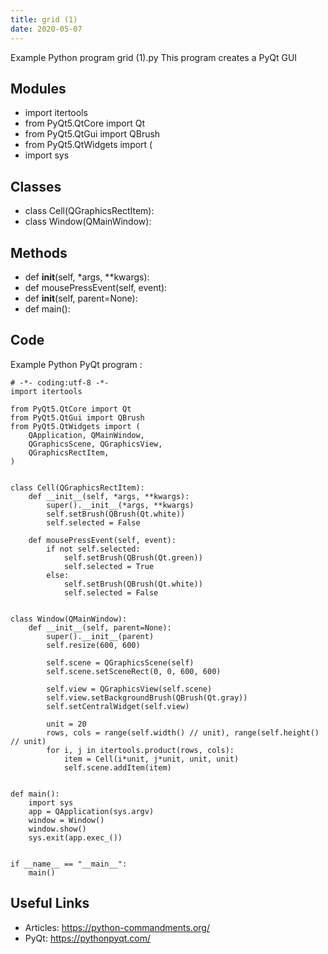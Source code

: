 ```yaml
---
title: grid (1)
date: 2020-05-07
---
```

Example Python program grid (1).py
This program creates a PyQt GUI

## Modules

* import itertools
* from PyQt5.QtCore import Qt
* from PyQt5.QtGui import QBrush
* from PyQt5.QtWidgets import (
* import sys

## Classes

* class Cell(QGraphicsRectItem):
* class Window(QMainWindow):

## Methods

* def __init__(self, *args, **kwargs):
* def mousePressEvent(self, event):
* def __init__(self, parent=None):
* def main():

## Code

Example Python PyQt program :

    # -*- coding:utf-8 -*-
    import itertools
    
    from PyQt5.QtCore import Qt
    from PyQt5.QtGui import QBrush
    from PyQt5.QtWidgets import (
        QApplication, QMainWindow,
        QGraphicsScene, QGraphicsView,
        QGraphicsRectItem,
    )
    
    
    class Cell(QGraphicsRectItem):
        def __init__(self, *args, **kwargs):
            super().__init__(*args, **kwargs)
            self.setBrush(QBrush(Qt.white))
            self.selected = False
    
        def mousePressEvent(self, event):
            if not self.selected:
                self.setBrush(QBrush(Qt.green))
                self.selected = True
            else:
                self.setBrush(QBrush(Qt.white))
                self.selected = False
    
    
    class Window(QMainWindow):
        def __init__(self, parent=None):
            super().__init__(parent)
            self.resize(600, 600)
    
            self.scene = QGraphicsScene(self)
            self.scene.setSceneRect(0, 0, 600, 600)
    
            self.view = QGraphicsView(self.scene)
            self.view.setBackgroundBrush(QBrush(Qt.gray))
            self.setCentralWidget(self.view)
    
            unit = 20
            rows, cols = range(self.width() // unit), range(self.height() // unit)
            for i, j in itertools.product(rows, cols):
                item = Cell(i*unit, j*unit, unit, unit)
                self.scene.addItem(item)
    
    
    def main():
        import sys
        app = QApplication(sys.argv)
        window = Window()
        window.show()
        sys.exit(app.exec_())
    
    
    if __name__ == "__main__":
        main()
    

## Useful Links

- Articles: https://python-commandments.org/
- PyQt: https://pythonpyqt.com/
